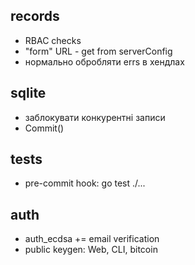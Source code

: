 ## records

* RBAC checks
* "form" URL - get from serverConfig
* нормально обробляти errs в хендлах

## sqlite

* заблокувати конкурентні записи
* Commit()


## tests

* pre-commit hook: go test ./...

## auth

* auth_ecdsa += email verification
* public keygen: Web, CLI, bitcoin




